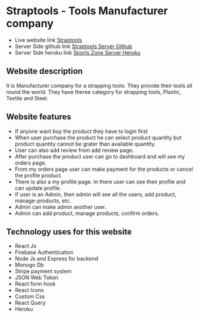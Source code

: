 # Straptools - Tools Manufacturer company

- Live website link [Straptools](https://straptools-420cd.web.app/)
- Server Side github link [Straptools Server Github](https://github.com/programming-hero-web-course1/manufacturer-website-server-side-tanvirch0750)
- Server Side heroku link [Sports Zone Server Heroku](https://polar-tundra-61708.herokuapp.com/)

## Website description

It is Manufacturer company for a strapping tools. They provide their tools all round the world. They have theree category for strapping tools, Plastic, Textile and Steel.

## Website features

- If anyone want buy the product they have to login first
- When user purchase the product he can select product quantity but product quantity cannot be grater than available quantity.
- User can also add review from add review page.
- After purchase the product user can go to dashboard and will see my orders page.
- From my orders page user can make payment for the products or cancel the profile product.
- There is also a my profile page. In there user can see their profile and can update profile.
- If user is an Admin, then admin will see all the users, add product, manage-products, etc.
- Admin can make admin another user.
- Admin can add product, manage products, confirm orders.

## Technology uses for this website

- React Js
- Firebase Authentication
- Node Js and Express for backend
- Monogo Db
- Stripe payment system
- JSON Web Token
- React form hook
- React Icons
- Custom Css
- React Query
- Heroku
